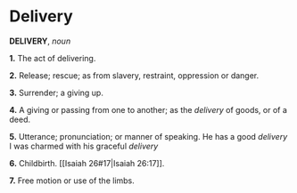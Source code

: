 # Delivery

**DELIVERY**, _noun_

**1.** The act of delivering.

**2.** Release; rescue; as from slavery, restraint, oppression or danger.

**3.** Surrender; a giving up.

**4.** A giving or passing from one to another; as the _delivery_ of goods, or of a deed.

**5.** Utterance; pronunciation; or manner of speaking. He has a good _delivery_ I was charmed with his graceful _delivery_

**6.** Childbirth. [[Isaiah 26#17|Isaiah 26:17]].

**7.** Free motion or use of the limbs.